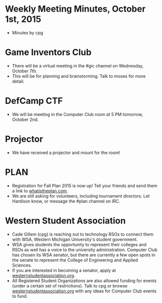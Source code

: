 # Weekly Meeting Minutes, October 1st, 2015

- Minutes by cpg

# Game Inventors Club

- There will be a virtual meeting in the #gic channel on Wednesday, October 7th.
- This will be for planning and brainstorming. Talk to moses for more detail.

# DefCamp CTF

- We will be meeting in the Computer Club room at 5 PM tomorrow, October 2nd.

# Projector

- We have received a projector and mount for the room!

# PLAN

- Registration for Fall Plan 2015 is now up! Tell your friends and send them a link to [whatistheplan.com](http://whatistheplan.com).
- We are still asking for volunteers, including tournament directors. Let Hardison know, or message the #plan channel on IRC.

# Western Student Association

- Cade Gillem (cpg) is reaching out to technology RSOs to connect them with WSA, Western Michigan University's student government.
- WSA gives students the opportunity to represent their colleges and RSOs as well has a voice to the university administration. Computer Club has chosen its WSA senator, but there are currently a few open spots in the senate to represent the College of Engineering and Applied Sciences.
- If you are interested in becoming a senator, apply at [westernstudentassociation.org](http://westernstudentassociation.org/legislative/senate/).
- All Registered Student Organizations are also allowed funding for events (under a certain set of restrictions). Talk to cpg or browse [westernstudentassociation.org](http://westernstudentassociation.org/funding/allocations) with any ideas for Computer Club events to fund.
